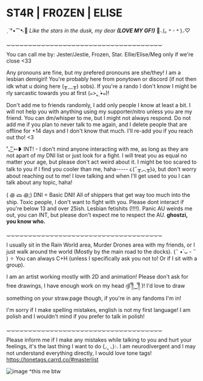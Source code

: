 # ST4R | FR0ZEN | ELISE

ˏˋ°•⁀➷🧡 *Like the stars in the dusk, my dear* ***(LOVE MY GF!)*** 💜⸜(｡ ˃ ᵕ ˂ )⸝♡

‿‿‿‿‿‿‿‿‿‿‿‿‿‿‿‿‿‿‿‿‿‿‿‿‿‿‿‿‿‿‿‿‿‿‿‿

You can call me by: Jester/Jestie, Frozen, Star. Ellie/Elise/Meg only if we're close <33

Any pronouns are fine, but my prefered pronouns are she/they! I am a lesbian demigirl!
You're probably here from ponytown or discord (if not then idk what u doing here (╥﹏╥) sobs). If you're a rando I don't know I might be rly sarcastic towards you at first (๑>؂•̀๑)!

Don't add me to friends randomly, I add only people I know at least a bit. I will not help you with anything using my supporter/nitro unless you are my friend. You can dm/whisper to me, but I might not always respond. Do not add me if you plan to never talk to me again, and I delete people that are offline for +14 days and I don't know that much. I'll re-add you if you reach out tho! <3

˚₊· ͟͟͞͞➳❥ INT! - I don't mind anyone interacting with me, as long as they are not apart of my DNI list or just look for a fight. I will treat you as equal no matter your age, but please don't act weird about it. I might be too scared to talk to you if I find you cooler than me, haha----- ૮(˶╥︿╥)ა, but don't worry about reaching out to me! I love talking and when I'll get used to you I can talk about any topic, haha!

( ꩜ ᯅ ꩜;)⁭ ⁭DNI = Basic DNI! All of shippers that get way too much into the ship. Toxic people, I don't want to fight with you. Please dont interact if you're below 13 and over 25ish. Lesbian fetishits (!!!!). Panic AU weirds me out, you can INT, but please don't expect me to respect the AU. **ghostzi, you know who.**

‿‿‿‿‿‿‿‿‿‿‿‿‿‿‿‿‿‿‿‿‿‿‿‿‿‿‿‿‿‿‿‿‿‿‿‿

I usually sit in the Rain World area, Murder Drones area with my friends, or I just walk around the world (Mostly by the main road to the docks). (˵ •̀ ᴗ - ˵ ) ✧ You can always C+H (unless I specifically ask you not to! Or if I sit with a group).

I am an artist working mostly with 2D and animation! Please don't ask for free drawings, I have enough work on my head ദ്ദി ༎ຶ‿༎ຶ )! I'd love to draw something on your straw.page though, if you're in any fandoms I'm in!

I'm sorry if I make spelling mistakes, english is not my first language! I am polish and I wouldn't mind if you prefer to talk in polish!

‿‿‿‿‿‿‿‿‿‿‿‿‿‿‿‿‿‿‿‿‿‿‿‿‿‿‿‿‿‿‿‿‿‿‿‿

Please inform me if I make any mistakes while talking to you and hurt your feelings, it's the last thing I want to do (◞‸ ◟)💧. I am neurodivergent and I may not understand everything directly, I would love tone tags! https://tonetags.carrd.co/#masterlist

![image](https://github.com/user-attachments/assets/3bbacc56-3225-492e-a492-7d618ce049fd)
^this me btw
